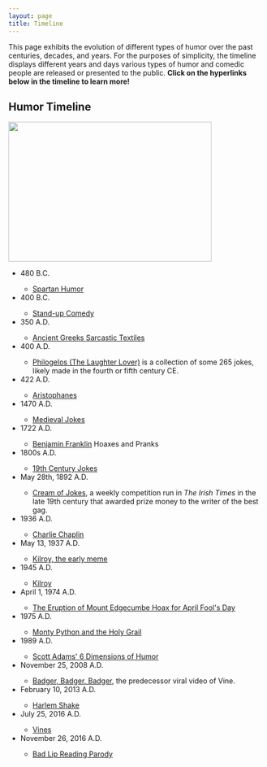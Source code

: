 ```yaml
---
layout: page
title: Timeline
---
```


<p class="message">
  This page exhibits the evolution of different types of humor over the past centuries, decades, and years. For the purposes of simplicity, the timeline displays different years and days various types of humor and comedic people are released or presented to the public. <b>Click on the hyperlinks below in the timeline to learn more!</b>
</p>

## Humor Timeline
<a href="url"><img src="https://actamu.github.io/laughing-aggies/public/images/example_timeline.png" height="275" width="400" ></a>

<ul>
  <li>480 B.C.</li>
  <ul>
    <li><a href="https://www.warhistoryonline.com/history/sailors-life-day-life-royal-navy-sailor-1806.html">Spartan Humor</a></li>
  </ul>
  <li>400 B.C.</li>
  <ul>
    <li><a href="https://en.wikipedia.org/wiki/Stand-up_comedy">Stand-up Comedy</a></li>
  </ul>
  <li>350 A.D.</li>
  <ul>
    <li><a href="https://www.heritagedaily.com/2013/11/ancient-greeks-carved-out-catch-in-projectiles/100226">Ancient Greeks Sarcastic Textiles</a></li>
  </ul>
  <li>400 A.D.</li>
  <ul>
    <li><a href="http://www.stoa.org/diotima/anthology/quinn_jokes.shtml">Philogelos (The Laughter Lover)</a> is a collection of some 265 jokes, likely made in the fourth or fifth century CE.</li>
  </ul>
  <li>422 A.D.</li>
  <ul>
    <li><a href="http://www.notable-quotes.com/a/aristophanes_quotes.html">Aristophanes</a></li>
  </ul>
  <li>1470 A.D.</li>
  <ul>
    <li><a href="http://www.medievalists.net/2013/08/medieval-jokes/">Medieval Jokes</a></li>
  </ul>
  <li>1722 A.D.</li>
  <ul>
    <li><a href="http://mentalfloss.com/article/62668/6-ben-franklins-greatest-hoaxes-and-pranks">Benjamin Franklin</a> Hoaxes and Pranks</li>
  </ul>
  <li>1800s A.D.</li>
  <ul>
    <li><a href="https://www.npr.org/sections/npr-history-dept/2015/11/10/455415340/6-jokes-from-19th-century-america">19th Century Jokes</a></li>
  </ul>
  <li>May 28th, 1892 A.D.</li>
  <ul>
    <li><a href="https://www.irishtimes.com/news/offbeat/creamofjokes-11-jokes-that-were-funny-in-the-1800s-1.2575356">Cream of Jokes</a>, a weekly competition run in <i>The Irish Times</i> in the late 19th century that awarded prize money to the writer of the best gag.</li>
  </ul>
  <li>1936 A.D.</li>
  <ul>
    <li><a href="https://www.youtube.com/watch?v=HPSK4zZtzLI">Charlie Chaplin</a></li>
  </ul>
  <li>May 13, 1937 A.D.</li>
  <ul>
    <li><a href="http://www.cracked.com/article_19119_7-memes-that-went-viral-before-internet-existed.html">Kilroy, the early meme</a></li>
  </ul>
  <li>1945 A.D.</li>
  <ul>
    <li><a href="https://en.wikipedia.org/wiki/Kilroy_was_here">Kilroy</a></li>
  </ul>
  <li>April 1, 1974 A.D.</li>
  <ul>
    <li><a href="http://hoaxes.org/af_database/permalink/the_eruption_of_mount_edgecumbe/">The Eruption of Mount Edgecumbe Hoax for April Fool's Day</a></li>
  </ul>
  <li>1975 A.D.</li>
  <ul>
    <li><a href="https://www.youtube.com/watch?v=886hNDgwfMk">Monty Python and the Holy Grail</a></li>
  </ul>
  <li>1989 A.D.</li>
  <ul>
    <li><a href="https://rabryst.ca/humour/tasteful/scott-adams-six-dimensions-of-humour/">Scott Adams' 6 Dimensions of Humor</a></li>
  </ul>
  <li>November 25, 2008 A.D.</li>
  <ul>
    <li><a href="https://www.youtube.com/watch?v=NL6CDFn2i3I">Badger, Badger, Badger</a>, the predecessor viral video of Vine.</li>
  </ul>
  <li>February 10, 2013 A.D.</li>
  <ul>
    <li><a href="https://www.youtube.com/watch?v=4hpEnLtqUDg">Harlem Shake</a></li>  
  </ul>
  <li>July 25, 2016 A.D.</li>
  <ul>
    <li><a href="https://www.youtube.com/watch?v=unVb0UL7Iz4">Vines</a></li>  
  </ul>
  <li>November 26, 2016 A.D.</li>
  <ul>
    <li><a href="https://www.youtube.com/watch?v=U9t-slLl30E">Bad Lip Reading Parody</a></li>  
  </ul>
</ul>


